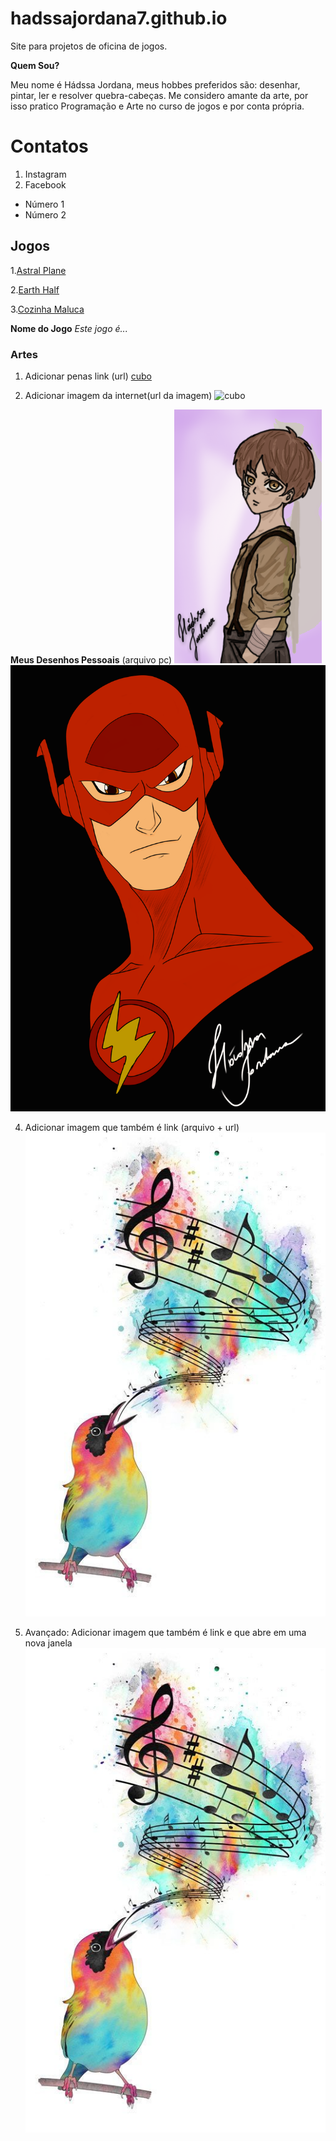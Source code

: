 # hadssajordana7.github.io
Site para projetos de oficina de jogos.

**Quem Sou?**

  Meu nome é Hádssa Jordana, meus hobbes preferidos são:
desenhar, pintar, ler e resolver quebra-cabeças.
Me considero amante da arte, por isso pratico 
Programação e Arte no curso de jogos e por conta
própria.

# Contatos

1. Instagram
2. Facebook

- Número 1
- Número 2

## Jogos

1.<a href="https://raixasantos.github.io/AstralPlane/" target= "_blank">Astral Plane </a>

2.<a href="https://hadssajordana7.github.io/earthhalf" target= "_blank">Earth Half </a>

3.<a href="https://hadssajordana7.github.io/cozinhamaluca/" target= "_blank">Cozinha Maluca </a>


**Nome do Jogo** _Este jogo é..._ 

### Artes

1. Adicionar penas link (url)
[cubo](http://d26lpennugtm8s.cloudfront.net/stores/241/323/products/thunderv241-8dc7c99127561b058215132896980063-640-0.jpg)

2. Adicionar imagem da internet(url da imagem)
![cubo](http://d26lpennugtm8s.cloudfront.net/stores/241/323/products/thunderv241-8dc7c99127561b058215132896980063-640-0.jpg)

**Meus Desenhos Pessoais** (arquivo pc)
![Imagem1](Eren.png)
![Flash](flash.png)

4. Adicionar imagem que também é link (arquivo + url)
[![Imagem1](passaro.jpg)](http://google.com)

5. Avançado: Adicionar imagem que também é link
              e que abre em uma nova janela
<a href="http://google.com" target= "_blank"> ![Imagem1](passaro.jpg) </a>
